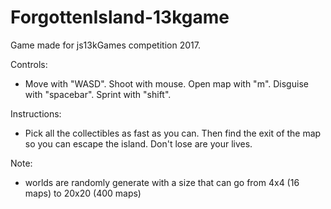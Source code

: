 # ForgottenIsland-13kgame
Game made for js13kGames competition 2017. 

Controls:
- Move with "WASD". Shoot with mouse. Open map with "m". Disguise with "spacebar". Sprint with "shift".

Instructions:
- Pick all the collectibles as fast as you can. Then find the exit of the map so you can escape the island. Don't lose are your lives.

Note:
- worlds are randomly generate with a size that can go from 4x4 (16 maps) to 20x20 (400 maps)
